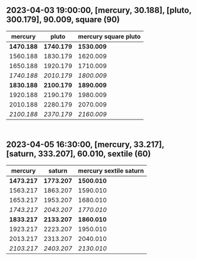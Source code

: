 2023-04-03 19:00:00, [mercury, 30.188], [pluto, 300.179], 90.009, square (90)
-------------------
| mercury | pluto | mercury square pluto |
|-----|-------|-----------------|
| **1470.188** | **1740.179** | **1530.009** |
| 1560.188 | 1830.179 | 1620.009 |
| 1650.188 | 1920.179 | 1710.009 |
| *1740.188* | *2010.179* | *1800.009* |
| **1830.188** | **2100.179** | **1890.009** |
| 1920.188 | 2190.179 | 1980.009 |
| 2010.188 | 2280.179 | 2070.009 |
| *2100.188* | *2370.179* | *2160.009* |

<br/>2023-04-05 16:30:00, [mercury, 33.217], [saturn, 333.207], 60.010, sextile (60)
-------------------
| mercury | saturn | mercury sextile saturn |
|-----|-------|-----------------|
| **1473.217** | **1773.207** | **1500.010** |
| 1563.217 | 1863.207 | 1590.010 |
| 1653.217 | 1953.207 | 1680.010 |
| *1743.217* | *2043.207* | *1770.010* |
| **1833.217** | **2133.207** | **1860.010** |
| 1923.217 | 2223.207 | 1950.010 |
| 2013.217 | 2313.207 | 2040.010 |
| *2103.217* | *2403.207* | *2130.010* |

<br/>